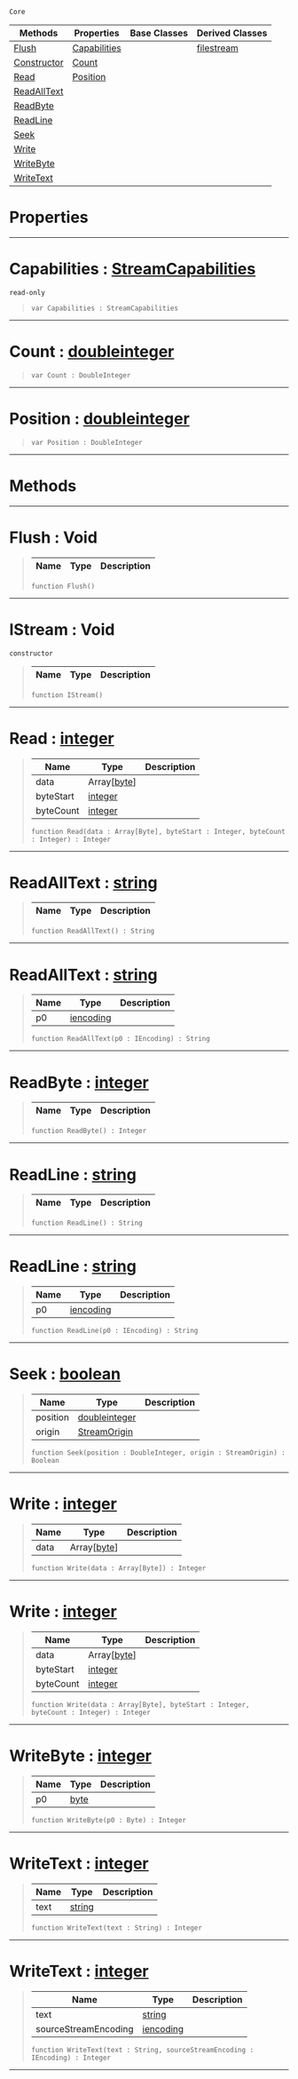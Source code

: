  `Core`

|Methods|Properties|Base Classes|Derived Classes|
|---|---|---|---|
|[ Flush](https://github.com/ZilchEngine/ZilchDocs/blob/master/code_reference/nada_base_types/istream.markdown#flush-void)|[ Capabilities](https://github.com/ZilchEngine/ZilchDocs/blob/master/code_reference/nada_base_types/istream.markdown#capabilities-zero-engine)| |[filestream](https://github.com/ZilchEngine/ZilchDocs/blob/master/code_reference/nada_base_types/filestream.markdown)|
|[ Constructor](https://github.com/ZilchEngine/ZilchDocs/blob/master/code_reference/nada_base_types/istream.markdown#istream-void)|[ Count](https://github.com/ZilchEngine/ZilchDocs/blob/master/code_reference/nada_base_types/istream.markdown#count-zero-engine-docume)| | |
|[ Read](https://github.com/ZilchEngine/ZilchDocs/blob/master/code_reference/nada_base_types/istream.markdown#read-zero-engine-documen)|[ Position](https://github.com/ZilchEngine/ZilchDocs/blob/master/code_reference/nada_base_types/istream.markdown#position-zero-engine-doc)| | |
|[ ReadAllText](https://github.com/ZilchEngine/ZilchDocs/blob/master/code_reference/nada_base_types/istream.markdown#readalltext-zero-engine)| | | |
|[ ReadByte](https://github.com/ZilchEngine/ZilchDocs/blob/master/code_reference/nada_base_types/istream.markdown#readbyte-zero-engine-doc)| | | |
|[ ReadLine](https://github.com/ZilchEngine/ZilchDocs/blob/master/code_reference/nada_base_types/istream.markdown#readline-zero-engine-doc)| | | |
|[ Seek](https://github.com/ZilchEngine/ZilchDocs/blob/master/code_reference/nada_base_types/istream.markdown#seek-zero-engine-documen)| | | |
|[ Write](https://github.com/ZilchEngine/ZilchDocs/blob/master/code_reference/nada_base_types/istream.markdown#write-zero-engine-docume)| | | |
|[ WriteByte](https://github.com/ZilchEngine/ZilchDocs/blob/master/code_reference/nada_base_types/istream.markdown#writebyte-zero-engine-do)| | | |
|[ WriteText](https://github.com/ZilchEngine/ZilchDocs/blob/master/code_reference/nada_base_types/istream.markdown#writetext-zero-engine-do)| | | |


 #  Properties


---  
 #  Capabilities : [StreamCapabilities](https://github.com/ZilchEngine/ZilchDocs/blob/master/code_reference/flags_reference.markdown#streamcapabilities)

 `read-only`

> 
> ``` lang=cpp, name=Nada
> var Capabilities : StreamCapabilities


---  
 #  Count : [doubleinteger](https://github.com/ZilchEngine/ZilchDocs/blob/master/code_reference/nada_base_types/doubleinteger.markdown)

> 
> ``` lang=cpp, name=Nada
> var Count : DoubleInteger


---  
 #  Position : [doubleinteger](https://github.com/ZilchEngine/ZilchDocs/blob/master/code_reference/nada_base_types/doubleinteger.markdown)

> 
> ``` lang=cpp, name=Nada
> var Position : DoubleInteger


---  
 #  Methods


---  
 #  Flush : Void

> 
> |Name|Type|Description|
> |---|---|---|
> ``` lang=cpp, name=Nada
> function Flush()
> ``` 


---  
 #  IStream : Void

 `constructor`

> 
> |Name|Type|Description|
> |---|---|---|
> ``` lang=cpp, name=Nada
> function IStream()
> ``` 


---  
 #  Read : [integer](https://github.com/ZilchEngine/ZilchDocs/blob/master/code_reference/nada_base_types/integer.markdown)

> 
> |Name|Type|Description|
> |---|---|---|
> |data|Array[[byte](https://github.com/ZilchEngine/ZilchDocs/blob/master/code_reference/nada_base_types/byte.markdown)]| |
> |byteStart|[integer](https://github.com/ZilchEngine/ZilchDocs/blob/master/code_reference/nada_base_types/integer.markdown)| |
> |byteCount|[integer](https://github.com/ZilchEngine/ZilchDocs/blob/master/code_reference/nada_base_types/integer.markdown)| |
> ``` lang=cpp, name=Nada
> function Read(data : Array[Byte], byteStart : Integer, byteCount : Integer) : Integer
> ``` 


---  
 #  ReadAllText : [string](https://github.com/ZilchEngine/ZilchDocs/blob/master/code_reference/nada_base_types/string.markdown)

> 
> |Name|Type|Description|
> |---|---|---|
> ``` lang=cpp, name=Nada
> function ReadAllText() : String
> ``` 


---  
 #  ReadAllText : [string](https://github.com/ZilchEngine/ZilchDocs/blob/master/code_reference/nada_base_types/string.markdown)

> 
> |Name|Type|Description|
> |---|---|---|
> |p0|[iencoding](https://github.com/ZilchEngine/ZilchDocs/blob/master/code_reference/nada_base_types/iencoding.markdown)| |
> ``` lang=cpp, name=Nada
> function ReadAllText(p0 : IEncoding) : String
> ``` 


---  
 #  ReadByte : [integer](https://github.com/ZilchEngine/ZilchDocs/blob/master/code_reference/nada_base_types/integer.markdown)

> 
> |Name|Type|Description|
> |---|---|---|
> ``` lang=cpp, name=Nada
> function ReadByte() : Integer
> ``` 


---  
 #  ReadLine : [string](https://github.com/ZilchEngine/ZilchDocs/blob/master/code_reference/nada_base_types/string.markdown)

> 
> |Name|Type|Description|
> |---|---|---|
> ``` lang=cpp, name=Nada
> function ReadLine() : String
> ``` 


---  
 #  ReadLine : [string](https://github.com/ZilchEngine/ZilchDocs/blob/master/code_reference/nada_base_types/string.markdown)

> 
> |Name|Type|Description|
> |---|---|---|
> |p0|[iencoding](https://github.com/ZilchEngine/ZilchDocs/blob/master/code_reference/nada_base_types/iencoding.markdown)| |
> ``` lang=cpp, name=Nada
> function ReadLine(p0 : IEncoding) : String
> ``` 


---  
 #  Seek : [boolean](https://github.com/ZilchEngine/ZilchDocs/blob/master/code_reference/nada_base_types/boolean.markdown)

> 
> |Name|Type|Description|
> |---|---|---|
> |position|[doubleinteger](https://github.com/ZilchEngine/ZilchDocs/blob/master/code_reference/nada_base_types/doubleinteger.markdown)| |
> |origin|[StreamOrigin](https://github.com/ZilchEngine/ZilchDocs/blob/master/code_reference/enum_reference.markdown#streamorigin)| |
> ``` lang=cpp, name=Nada
> function Seek(position : DoubleInteger, origin : StreamOrigin) : Boolean
> ``` 


---  
 #  Write : [integer](https://github.com/ZilchEngine/ZilchDocs/blob/master/code_reference/nada_base_types/integer.markdown)

> 
> |Name|Type|Description|
> |---|---|---|
> |data|Array[[byte](https://github.com/ZilchEngine/ZilchDocs/blob/master/code_reference/nada_base_types/byte.markdown)]| |
> ``` lang=cpp, name=Nada
> function Write(data : Array[Byte]) : Integer
> ``` 


---  
 #  Write : [integer](https://github.com/ZilchEngine/ZilchDocs/blob/master/code_reference/nada_base_types/integer.markdown)

> 
> |Name|Type|Description|
> |---|---|---|
> |data|Array[[byte](https://github.com/ZilchEngine/ZilchDocs/blob/master/code_reference/nada_base_types/byte.markdown)]| |
> |byteStart|[integer](https://github.com/ZilchEngine/ZilchDocs/blob/master/code_reference/nada_base_types/integer.markdown)| |
> |byteCount|[integer](https://github.com/ZilchEngine/ZilchDocs/blob/master/code_reference/nada_base_types/integer.markdown)| |
> ``` lang=cpp, name=Nada
> function Write(data : Array[Byte], byteStart : Integer, byteCount : Integer) : Integer
> ``` 


---  
 #  WriteByte : [integer](https://github.com/ZilchEngine/ZilchDocs/blob/master/code_reference/nada_base_types/integer.markdown)

> 
> |Name|Type|Description|
> |---|---|---|
> |p0|[byte](https://github.com/ZilchEngine/ZilchDocs/blob/master/code_reference/nada_base_types/byte.markdown)| |
> ``` lang=cpp, name=Nada
> function WriteByte(p0 : Byte) : Integer
> ``` 


---  
 #  WriteText : [integer](https://github.com/ZilchEngine/ZilchDocs/blob/master/code_reference/nada_base_types/integer.markdown)

> 
> |Name|Type|Description|
> |---|---|---|
> |text|[string](https://github.com/ZilchEngine/ZilchDocs/blob/master/code_reference/nada_base_types/string.markdown)| |
> ``` lang=cpp, name=Nada
> function WriteText(text : String) : Integer
> ``` 


---  
 #  WriteText : [integer](https://github.com/ZilchEngine/ZilchDocs/blob/master/code_reference/nada_base_types/integer.markdown)

> 
> |Name|Type|Description|
> |---|---|---|
> |text|[string](https://github.com/ZilchEngine/ZilchDocs/blob/master/code_reference/nada_base_types/string.markdown)| |
> |sourceStreamEncoding|[iencoding](https://github.com/ZilchEngine/ZilchDocs/blob/master/code_reference/nada_base_types/iencoding.markdown)| |
> ``` lang=cpp, name=Nada
> function WriteText(text : String, sourceStreamEncoding : IEncoding) : Integer
> ``` 


---  
 

 